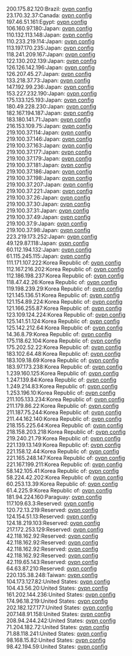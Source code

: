200.175.82.120:Brazil: [ovpn config](vpn/200_175_82_120.ovpn)  
23.170.32.37:Canada: [ovpn config](vpn/23_170_32_37.ovpn)  
197.46.51.161:Egypt: [ovpn config](vpn/197_46_51_161.ovpn)  
106.160.97.180:Japan: [ovpn config](vpn/106_160_97_180.ovpn)  
110.132.113.148:Japan: [ovpn config](vpn/110_132_113_148.ovpn)  
110.233.219.114:Japan: [ovpn config](vpn/110_233_219_114.ovpn)  
113.197.170.235:Japan: [ovpn config](vpn/113_197_170_235.ovpn)  
118.241.209.167:Japan: [ovpn config](vpn/118_241_209_167.ovpn)  
122.130.202.139:Japan: [ovpn config](vpn/122_130_202_139.ovpn)  
126.126.142.196:Japan: [ovpn config](vpn/126_126_142_196.ovpn)  
126.207.45.27:Japan: [ovpn config](vpn/126_207_45_27.ovpn)  
133.218.37.73:Japan: [ovpn config](vpn/133_218_37_73.ovpn)  
147.192.99.236:Japan: [ovpn config](vpn/147_192_99_236.ovpn)  
153.227.232.190:Japan: [ovpn config](vpn/153_227_232_190.ovpn)  
175.133.125.193:Japan: [ovpn config](vpn/175_133_125_193.ovpn)  
180.49.228.230:Japan: [ovpn config](vpn/180_49_228_230.ovpn)  
182.167.194.187:Japan: [ovpn config](vpn/182_167_194_187.ovpn)  
183.180.141.71:Japan: [ovpn config](vpn/183_180_141_71.ovpn)  
216.153.109.75:Japan: [ovpn config](vpn/216_153_109_75.ovpn)  
219.100.37.114:Japan: [ovpn config](vpn/219_100_37_114.ovpn)  
219.100.37.146:Japan: [ovpn config](vpn/219_100_37_146.ovpn)  
219.100.37.163:Japan: [ovpn config](vpn/219_100_37_163.ovpn)  
219.100.37.177:Japan: [ovpn config](vpn/219_100_37_177.ovpn)  
219.100.37.179:Japan: [ovpn config](vpn/219_100_37_179.ovpn)  
219.100.37.181:Japan: [ovpn config](vpn/219_100_37_181.ovpn)  
219.100.37.186:Japan: [ovpn config](vpn/219_100_37_186.ovpn)  
219.100.37.198:Japan: [ovpn config](vpn/219_100_37_198.ovpn)  
219.100.37.207:Japan: [ovpn config](vpn/219_100_37_207.ovpn)  
219.100.37.221:Japan: [ovpn config](vpn/219_100_37_221.ovpn)  
219.100.37.26:Japan: [ovpn config](vpn/219_100_37_26.ovpn)  
219.100.37.30:Japan: [ovpn config](vpn/219_100_37_30.ovpn)  
219.100.37.31:Japan: [ovpn config](vpn/219_100_37_31.ovpn)  
219.100.37.49:Japan: [ovpn config](vpn/219_100_37_49.ovpn)  
219.100.37.9:Japan: [ovpn config](vpn/219_100_37_9.ovpn)  
219.100.37.98:Japan: [ovpn config](vpn/219_100_37_98.ovpn)  
223.219.173.252:Japan: [ovpn config](vpn/223_219_173_252.ovpn)  
49.129.87.118:Japan: [ovpn config](vpn/49_129_87_118.ovpn)  
60.112.194.132:Japan: [ovpn config](vpn/60_112_194_132.ovpn)  
61.115.245.115:Japan: [ovpn config](vpn/61_115_245_115.ovpn)  
111.171.107.222:Korea Republic of: [ovpn config](vpn/111_171_107_222.ovpn)  
112.167.216.202:Korea Republic of: [ovpn config](vpn/112_167_216_202.ovpn)  
112.186.198.237:Korea Republic of: [ovpn config](vpn/112_186_198_237.ovpn)  
118.47.42.26:Korea Republic of: [ovpn config](vpn/118_47_42_26.ovpn)  
119.198.239.29:Korea Republic of: [ovpn config](vpn/119_198_239_29.ovpn)  
121.145.136.51:Korea Republic of: [ovpn config](vpn/121_145_136_51.ovpn)  
121.154.89.224:Korea Republic of: [ovpn config](vpn/121_154_89_224.ovpn)  
121.166.255.87:Korea Republic of: [ovpn config](vpn/121_166_255_87.ovpn)  
123.109.124.224:Korea Republic of: [ovpn config](vpn/123_109_124_224.ovpn)  
125.141.51.124:Korea Republic of: [ovpn config](vpn/125_141_51_124.ovpn)  
125.142.212.64:Korea Republic of: [ovpn config](vpn/125_142_212_64.ovpn)  
14.36.8.79:Korea Republic of: [ovpn config](vpn/14_36_8_79.ovpn)  
175.118.62.104:Korea Republic of: [ovpn config](vpn/175_118_62_104.ovpn)  
175.202.52.22:Korea Republic of: [ovpn config](vpn/175_202_52_22.ovpn)  
183.102.64.48:Korea Republic of: [ovpn config](vpn/183_102_64_48.ovpn)  
183.109.18.69:Korea Republic of: [ovpn config](vpn/183_109_18_69.ovpn)  
183.97.173.238:Korea Republic of: [ovpn config](vpn/183_97_173_238.ovpn)  
1.239.160.125:Korea Republic of: [ovpn config](vpn/1_239_160_125.ovpn)  
1.247.139.84:Korea Republic of: [ovpn config](vpn/1_247_139_84.ovpn)  
1.249.214.83:Korea Republic of: [ovpn config](vpn/1_249_214_83.ovpn)  
1.253.196.10:Korea Republic of: [ovpn config](vpn/1_253_196_10.ovpn)  
211.105.133.234:Korea Republic of: [ovpn config](vpn/211_105_133_234.ovpn)  
211.179.86.22:Korea Republic of: [ovpn config](vpn/211_179_86_22.ovpn)  
211.187.75.244:Korea Republic of: [ovpn config](vpn/211_187_75_244.ovpn)  
211.44.162.140:Korea Republic of: [ovpn config](vpn/211_44_162_140.ovpn)  
218.155.225.64:Korea Republic of: [ovpn config](vpn/218_155_225_64.ovpn)  
218.158.203.218:Korea Republic of: [ovpn config](vpn/218_158_203_218.ovpn)  
219.240.21.79:Korea Republic of: [ovpn config](vpn/219_240_21_79.ovpn)  
221.139.13.149:Korea Republic of: [ovpn config](vpn/221_139_13_149.ovpn)  
221.158.12.44:Korea Republic of: [ovpn config](vpn/221_158_12_44.ovpn)  
221.165.248.147:Korea Republic of: [ovpn config](vpn/221_165_248_147.ovpn)  
221.167.199.211:Korea Republic of: [ovpn config](vpn/221_167_199_211.ovpn)  
58.142.105.41:Korea Republic of: [ovpn config](vpn/58_142_105_41.ovpn)  
58.224.42.202:Korea Republic of: [ovpn config](vpn/58_224_42_202.ovpn)  
60.253.13.39:Korea Republic of: [ovpn config](vpn/60_253_13_39.ovpn)  
61.4.225.9:Korea Republic of: [ovpn config](vpn/61_4_225_9.ovpn)  
181.94.224.160:Paraguay: [ovpn config](vpn/181_94_224_160.ovpn)  
117.109.63.3:Reserved: [ovpn config](vpn/117_109_63_3.ovpn)  
120.72.13.219:Reserved: [ovpn config](vpn/120_72_13_219.ovpn)  
124.154.51.13:Reserved: [ovpn config](vpn/124_154_51_13.ovpn)  
124.18.219.103:Reserved: [ovpn config](vpn/124_18_219_103.ovpn)  
217.172.253.129:Reserved: [ovpn config](vpn/217_172_253_129.ovpn)  
42.118.162.92:Reserved: [ovpn config](vpn/42_118_162_92.ovpn)  
42.118.162.92:Reserved: [ovpn config](vpn/42_118_162_92.ovpn)  
42.118.162.92:Reserved: [ovpn config](vpn/42_118_162_92.ovpn)  
42.118.162.92:Reserved: [ovpn config](vpn/42_118_162_92.ovpn)  
42.119.65.143:Reserved: [ovpn config](vpn/42_119_65_143.ovpn)  
64.63.87.210:Reserved: [ovpn config](vpn/64_63_87_210.ovpn)  
220.135.38.248:Taiwan: [ovpn config](vpn/220_135_38_248.ovpn)  
104.173.127.82:United States: [ovpn config](vpn/104_173_127_82.ovpn)  
104.43.56.20:United States: [ovpn config](vpn/104_43_56_20.ovpn)  
161.202.144.236:United States: [ovpn config](vpn/161_202_144_236.ovpn)  
174.96.18.219:United States: [ovpn config](vpn/174_96_18_219.ovpn)  
202.182.127.177:United States: [ovpn config](vpn/202_182_127_177.ovpn)  
207.148.91.158:United States: [ovpn config](vpn/207_148_91_158.ovpn)  
208.94.244.242:United States: [ovpn config](vpn/208_94_244_242.ovpn)  
71.204.182.72:United States: [ovpn config](vpn/71_204_182_72.ovpn)  
71.88.118.241:United States: [ovpn config](vpn/71_88_118_241.ovpn)  
98.168.15.82:United States: [ovpn config](vpn/98_168_15_82.ovpn)  
98.42.194.59:United States: [ovpn config](vpn/98_42_194_59.ovpn)  
